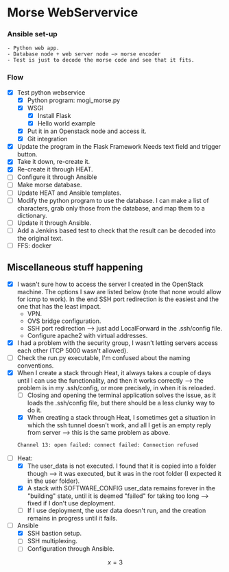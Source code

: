 # Morse WebServervice


### Ansible set-up
    - Python web app.
    - Database node + web server node —> morse encoder
    - Test is just to decode the morse code and see that it fits.

### Flow

- [x] Test python webservice
    - [x] Python program: mogi_morse.py
    - [x] WSGI
        - [x] Install Flask
        - [x] Hello world example
    - [x] Put it in an Openstack node and access it.
    - [x] Git integration
- [x] Update the program in the Flask Framework
      Needs text field and trigger button.
- [x] Take it down, re-create it.
- [x] Re-create it through HEAT.
- [ ] Configure it through Ansible
- [ ] Make morse database.
- [ ] Update HEAT and Ansible templates.
- [ ] Modify the python program to use the database.
      I can make a list of characters, grab only those from the database, and map them to a dictionary.
- [ ] Update it through Ansible.
- [ ] Add a Jenkins based test to check that the result can be decoded into the original text.
- [ ] FFS: docker

## Miscellaneous stuff happening

- [x] I wasn't sure how to access the server I created in the OpenStack machine. The options I saw are listed below (note that none would allow for icmp to work). In the end SSH port redirection is the easiest and the one that has the least impact.
    - VPN.
    - OVS bridge configuration.
    - SSH port redirection --> just add LocalForward in the .ssh/config file.
    - Configure apache2 with virtual addresses.
- [x] I had a problem with the security group, I wasn't letting servers access each other (TCP 5000 wasn't allowed).
- [ ] Check the run.py executable, I'm confused about the naming conventions.
- [x] When I create a stack through Heat, it always takes a couple of days until I can use the functionality, and then it works correctly --> the problem is in my .ssh/config, or more precisely, in when it is reloaded.
  - [ ] Closing and opening the terminal application solves the issue, as it loads the .ssh/config file, but there should be a less clunky way to do it.
  - [x] When creating a stack through Heat, I sometimes get a situation in which the ssh tunnel doesn't work, and all I get is an empty reply from server --> this is the same problem as above.
  ```bash
  Channel 13: open failed: connect failed: Connection refused
  ```
- [ ] Heat:
  - [x] The user_data is not executed. I found that it is copied into a folder though --> it was executed, but it was in the root folder (I expected it in the user folder).
  - [x] A stack with SOFTWARE_CONFIG user_data remains forever in the "building" state, until it is deemed "failed" for taking too long --> fixed if I don't use deployment.
  - [ ] If I use deployment, the user data doesn't run, and the creation remains in progress until it fails.

- [ ] Ansible
  - [x] SSH bastion setup.
  - [ ] SSH multiplexing.
  - [ ] Configuration through Ansible.

$$
x = 3
$$
